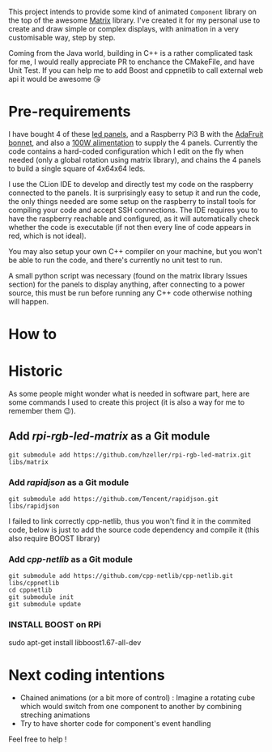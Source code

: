 This project intends to provide some kind of animated `Component` library on the top of the awesome [Matrix](https://github.com/hzeller/rpi-rgb-led-matrix) library.
I've created it for my personal use to create and draw simple or complex displays, with animation in a very customisable way, step by step.

Coming from the Java world, building in C++ is a rather complicated task for me, I would really appreciate PR to enchance the CMakeFile, and have Unit Test.
If you can help me to add Boost and cppnetlib to call external web api it would be awesome 😘

# Pre-requirements

I have bought 4 of these [led panels](https://fr.aliexpress.com/item/32816409052.html), and a Raspberry Pi3 B with the [AdaFruit bonnet](https://learn.adafruit.com/adafruit-rgb-matrix-bonnet-for-raspberry-pi?view=all), and also a [100W alimentation](https://www.reichelt.com/fr/fr/bloc-d-alimentation-d-coupage-ferm-90-w-5-v-18-a-mw-lrs-100-5-p202973.html) to supply the 4 panels.
Currently the code contains a hard-coded configuration which I edit on the fly when needed (only a global rotation using matrix library), and chains the 4 panels to build a single square of 4x64x64 leds.

I use the CLion IDE to develop and directly test my code on the raspberry connected to the panels.
It is surprisingly easy to setup it and run the code, the only things needed are some setup on the raspberry to install tools for compiling your code and accept SSH connections.
The IDE requires you to have the raspberry reachable and configured, as it will automatically check whether the code is executable (if not then every line of code appears in red, which is not ideal).

You may also setup your own C++ compiler on your machine, but you won't be able to run the code, and there's currently no unit test to run.

A small python script was necessary (found on the matrix library Issues section) for the panels to display anything, after connecting to a power source, this must be run before running any C++ code otherwise nothing will happen.

# How to 

# Historic

As some people might wonder what is needed in software part, here are some commands I used to create this project (it is also a way for me to remember them 😉).
## Add *rpi-rgb-led-matrix* as a Git module
```shell
git submodule add https://github.com/hzeller/rpi-rgb-led-matrix.git libs/matrix
```

### Add *rapidjson* as a Git module
```shell
git submodule add https://github.com/Tencent/rapidjson.git libs/rapidjson
```

I failed to link correctly cpp-netlib, thus you won't find it in the commited code, below is just to add the source code dependency and compile it (this also require BOOST library)

### Add *cpp-netlib* as a Git module
```shell
git submodule add https://github.com/cpp-netlib/cpp-netlib.git libs/cppnetlib
cd cppnetlib
git submodule init
git submodule update
```

### INSTALL BOOST on RPi
sudo apt-get install libboost1.67-all-dev 

# Next coding intentions

- Chained animations (or a bit more of control) : Imagine a rotating cube which would switch from one component to another by combining streching animations
- Try to have shorter code for component's event handling

Feel free to help !